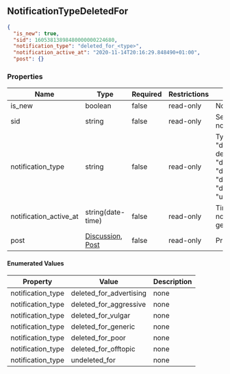 <h2 id="tocS_NotificationTypeDeletedFor">NotificationTypeDeletedFor</h2>
<!-- backwards compatibility -->
<a id="schemanotificationtypedeletedfor"></a>
<a id="schema_NotificationTypeDeletedFor"></a>
<a id="tocSnotificationtypedeletedfor"></a>
<a id="tocsnotificationtypedeletedfor"></a>

```json
{
  "is_new": true,
  "sid": 16053813898480000000224680,
  "notification_type": "deleted_for_<type>",
  "notification_active_at": "2020-11-14T20:16:29.848490+01:00",
  "post": {}
```

### Properties

|Name|Type|Required|Restrictions|Description|
|---|---|---|---|---|
|is_new|boolean|false|read-only|Notification not yet read|
|sid|string|false|read-only|Serialization id of the notification block|
|notification_type|string|false|read-only|Types: "deleted_for_advertising", deleted_for_aggressive", "deleted_for_vulgar", "deleted_for_poor", "deleted_for_offtopic", "deleted_for_generic", "undeleted_for"|
|notification_active_at|string(date-time)|false|read-only|Time when the notification was generated|
|post|[Discussion](#schemadiscussion), [Post](#schemapost)|false|read-only|Primary object involved.|

#### Enumerated Values

|Property|Value|Description|
|---|---|---|
|notification_type|deleted_for_advertising|none|
|notification_type|deleted_for_aggressive|none|
|notification_type|deleted_for_vulgar|none|
|notification_type|deleted_for_generic|none|
|notification_type|deleted_for_poor|none|
|notification_type|deleted_for_offtopic|none|
|notification_type|undeleted_for|none|
